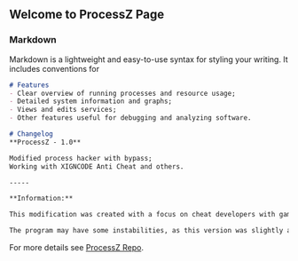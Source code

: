 ## Welcome to ProcessZ Page

### Markdown

Markdown is a lightweight and easy-to-use syntax for styling your writing. It includes conventions for

```markdown
# Features
- Clear overview of running processes and resource usage;
- Detailed system information and graphs;
- Views and edits services;
- Other features useful for debugging and analyzing software.

# Changelog
**ProcessZ - 1.0**

Modified process hacker with bypass;
Working with XIGNCODE Anti Cheat and others.

-----

**Information:**

This modification was created with a focus on cheat developers with games that use XIGNCODE. But we are working for other anti cheats, so far we have only tested on XIGNCODE, there may be other cheats that ProcessZ works.

The program may have some instabilities, as this version was slightly adapted to work on Windows 10.
```

For more details see [ProcessZ Repo](https://github.com/MarshallSCPT/ProcessZ).
